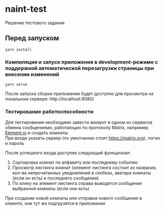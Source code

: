 # naint-test
Решение тестового задания

## Перед запуском
```
yarn install
```

### Компиляция и запуск приложения в development-режиме с поддержкой автоматической перезагрузки страницы при внесении изменений
```
yarn serve
```
После запуска сборки приложение будет доступно для просмотра на локальном сервере: http://localhost:8080/

### Тестирование работоспособности
Для тестирования необходимо завести аккаунт в одном из сервисов обмена сообщениями, работающих по протоколу Matrix, например [Element.io](https://element.io/) и создать комнаты  
При входе указать сервер (по умолчанию стоит https://matrix.org), логин и пароль

После успешного входа доступен следующий функционал:
1. Сортировка комнат по алфавиту или последнему событию
2. Просмотр листинга комнат (элемент листинга состоит из названия, кол-ва непрочитанных уведомлений в скобках, аватара комнаты (если он есть) и последнего сообщения)
3. По клику на элемент листинга справа выводятся сообщения выбранной комнаты (если они есть)

При создании новой комнаты или отправке нового сообщения в клиенте, они тут же подгрузятся в приложении
